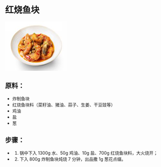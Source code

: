 # 红烧鱼块

![红烧鱼块](/images/红烧鱼块.png)


## 原料：

- 炸制鱼块
- 红烧鱼块料（菜籽油、猪油、蒜子、生姜、干豆豉等）
- 鸡油
- 盐
- 葱

## 步骤：

- 1. 锅中下入 1300g 水、50g 鸡油、10g 盐、700g 红烧鱼块料，大火烧开；
- 2. 下入 800g 炸制鱼块炖烧 7 分钟，出品撒 1g 葱花点缀。
